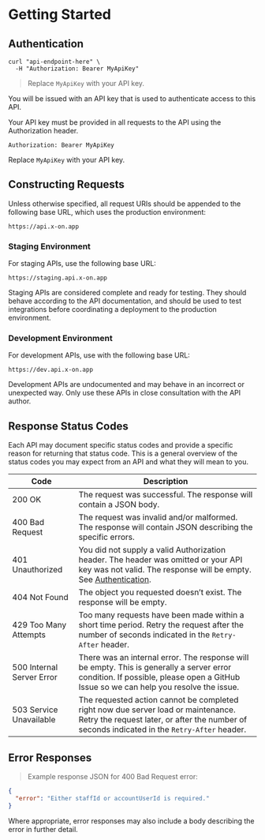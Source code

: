 # Getting Started


## Authentication

```shell
curl "api-endpoint-here" \
  -H "Authorization: Bearer MyApiKey"
```

> Replace `MyApiKey` with your API key.

You will be issued with an API key that is used to authenticate access to this API.

Your API key must be provided in all requests to the API using the Authorization header.

`Authorization: Bearer MyApiKey`

<aside class="notice">
Replace <code>MyApiKey</code> with your API key.
</aside>


## Constructing Requests

Unless otherwise specified, all request URIs should be appended to the following base URL, which uses the production environment:

`https://api.x-on.app`

### Staging Environment

For staging APIs, use the following base URL:

`https://staging.api.x-on.app`

Staging APIs are considered complete and ready for testing. They should behave according to the API documentation, and should be used to test integrations before coordinating a deployment to the production environment.

### Development Environment

For development APIs, use with the following base URL:

`https://dev.api.x-on.app`

<aside class="warning">
Development APIs are undocumented and may behave in an incorrect or unexpected way. Only use these APIs in close consultation with the API author.
</aside>


## Response Status Codes

Each API may document specific status codes and provide a specific reason for returning that status code. This is a general overview of the status codes you may expect from an API and what they will mean to you.

Code | Description
---- | -----------
200 OK | The request was successful. The response will contain a JSON body.
400 Bad Request | The request was invalid and/or malformed. The response will contain JSON describing the specific errors.
401 Unauthorized | You did not supply a valid Authorization header. The header was omitted or your API key was not valid. The response will be empty. See [Authentication](#authentication).
404 Not Found | The object you requested doesn’t exist. The response will be empty.
429 Too Many Attempts | Too many requests have been made within a short time period. Retry the request after the number of seconds indicated in the `Retry-After` header. 
500 Internal Server Error | There was an internal error. The response will be empty. This is generally a server error condition. If possible, please open a GitHub Issue so we can help you resolve the issue.
503 Service Unavailable | The requested action cannot be completed right now due server load or maintenance. Retry the request later, or after the number of seconds indicated in the `Retry-After` header.

## Error Responses

> Example response JSON for 400 Bad Request error:

```json
{
  "error": "Either staffId or accountUserId is required."
}
```

Where appropriate, error responses may also include a body describing the error in further detail.
